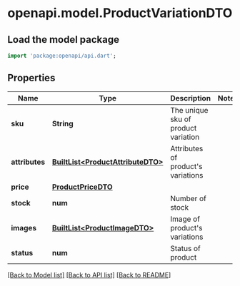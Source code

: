 # openapi.model.ProductVariationDTO

## Load the model package
```dart
import 'package:openapi/api.dart';
```

## Properties
Name | Type | Description | Notes
------------ | ------------- | ------------- | -------------
**sku** | **String** | The unique sku of product variation | 
**attributes** | [**BuiltList&lt;ProductAttributeDTO&gt;**](ProductAttributeDTO.md) | Attributes of product's variations | 
**price** | [**ProductPriceDTO**](ProductPriceDTO.md) |  | 
**stock** | **num** | Number of stock | 
**images** | [**BuiltList&lt;ProductImageDTO&gt;**](ProductImageDTO.md) | Image of product's variations | 
**status** | **num** | Status of product | 

[[Back to Model list]](../README.md#documentation-for-models) [[Back to API list]](../README.md#documentation-for-api-endpoints) [[Back to README]](../README.md)


